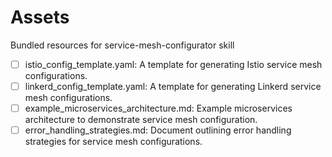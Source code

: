 # Assets

Bundled resources for service-mesh-configurator skill

- [ ] istio_config_template.yaml: A template for generating Istio service mesh configurations.
- [ ] linkerd_config_template.yaml: A template for generating Linkerd service mesh configurations.
- [ ] example_microservices_architecture.md: Example microservices architecture to demonstrate service mesh configuration.
- [ ] error_handling_strategies.md: Document outlining error handling strategies for service mesh configurations.
